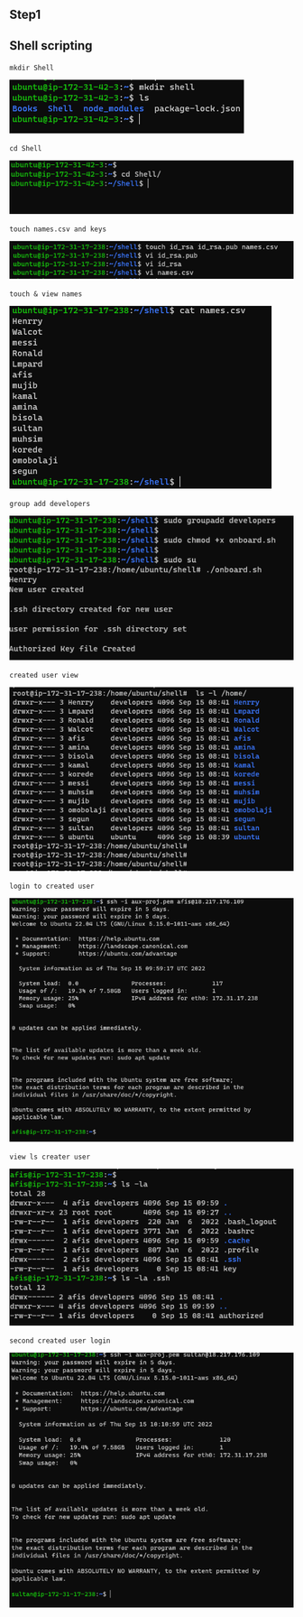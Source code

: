 ## Step1 

## Shell scripting

`mkdir Shell`

![mkdir shell](./images/mkdir-shell.PNG)

`cd Shell`

![cd shell](./images/cd-shell.PNG)

`touch names.csv and keys`

![touch id_rsa id_rsa.pub names.csv](./images/names.PNG)

`touch & view names`

![cat names](./images/name.PNG)

`group add developers`

![sudo groupadd developers](./images/groupadd.PNG)

`created user view`

![view users](./images/created_users.PNG)

`login to created user`

![ssh -i aux-proj.pem afis@18.217.176.109](./images/user_login.PNG)

`view ls creater user`

![ ls -la](./images/ls-newuser.PNG)

`second created user login`

![ssh -i aux-proj.pem sultan@18.217.176.109](./images/second_user.PNG)




